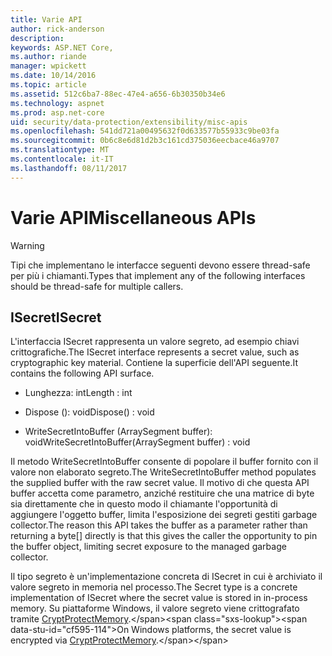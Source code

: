 ```yaml
---
title: Varie API
author: rick-anderson
description: 
keywords: ASP.NET Core,
ms.author: riande
manager: wpickett
ms.date: 10/14/2016
ms.topic: article
ms.assetid: 512c6ba7-88ec-47e4-a656-6b30350b34e6
ms.technology: aspnet
ms.prod: asp.net-core
uid: security/data-protection/extensibility/misc-apis
ms.openlocfilehash: 541dd721a00495632f0d633577b55933c9be03fa
ms.sourcegitcommit: 0b6c8e6d81d2b3c161cd375036eecbace46a9707
ms.translationtype: MT
ms.contentlocale: it-IT
ms.lasthandoff: 08/11/2017
---
```

# <a name="miscellaneous-apis"></a><span data-ttu-id="cf595-103">Varie API</span><span class="sxs-lookup"><span data-stu-id="cf595-103">Miscellaneous APIs</span></span>

<a name=data-protection-extensibility-mics-apis></a>

>[!WARNING]
> <span data-ttu-id="cf595-104">Tipi che implementano le interfacce seguenti devono essere thread-safe per più i chiamanti.</span><span class="sxs-lookup"><span data-stu-id="cf595-104">Types that implement any of the following interfaces should be thread-safe for multiple callers.</span></span>

## <a name="isecret"></a><span data-ttu-id="cf595-105">ISecret</span><span class="sxs-lookup"><span data-stu-id="cf595-105">ISecret</span></span>

<span data-ttu-id="cf595-106">L'interfaccia ISecret rappresenta un valore segreto, ad esempio chiavi crittografiche.</span><span class="sxs-lookup"><span data-stu-id="cf595-106">The ISecret interface represents a secret value, such as cryptographic key material.</span></span> <span data-ttu-id="cf595-107">Contiene la superficie dell'API seguente.</span><span class="sxs-lookup"><span data-stu-id="cf595-107">It contains the following API surface.</span></span>

* <span data-ttu-id="cf595-108">Lunghezza: int</span><span class="sxs-lookup"><span data-stu-id="cf595-108">Length : int</span></span>

* <span data-ttu-id="cf595-109">Dispose (): void</span><span class="sxs-lookup"><span data-stu-id="cf595-109">Dispose() : void</span></span>

* <span data-ttu-id="cf595-110">WriteSecretIntoBuffer (ArraySegment<byte> buffer): void</span><span class="sxs-lookup"><span data-stu-id="cf595-110">WriteSecretIntoBuffer(ArraySegment<byte> buffer) : void</span></span>

<span data-ttu-id="cf595-111">Il metodo WriteSecretIntoBuffer consente di popolare il buffer fornito con il valore non elaborato segreto.</span><span class="sxs-lookup"><span data-stu-id="cf595-111">The WriteSecretIntoBuffer method populates the supplied buffer with the raw secret value.</span></span> <span data-ttu-id="cf595-112">Il motivo di che questa API buffer accetta come parametro, anziché restituire che una matrice di byte sia direttamente che in questo modo il chiamante l'opportunità di aggiungere l'oggetto buffer, limita l'esposizione dei segreti gestiti garbage collector.</span><span class="sxs-lookup"><span data-stu-id="cf595-112">The reason this API takes the buffer as a parameter rather than returning a byte[] directly is that this gives the caller the opportunity to pin the buffer object, limiting secret exposure to the managed garbage collector.</span></span>

<span data-ttu-id="cf595-113">Il tipo segreto è un'implementazione concreta di ISecret in cui è archiviato il valore segreto in memoria nel processo.</span><span class="sxs-lookup"><span data-stu-id="cf595-113">The Secret type is a concrete implementation of ISecret where the secret value is stored in in-process memory.</span></span> <span data-ttu-id="cf595-114">Su piattaforme Windows, il valore segreto viene crittografato tramite [CryptProtectMemory](https://msdn.microsoft.com/library/windows/desktop/aa380262(v=vs.85).aspx).</span><span class="sxs-lookup"><span data-stu-id="cf595-114">On Windows platforms, the secret value is encrypted via [CryptProtectMemory](https://msdn.microsoft.com/library/windows/desktop/aa380262(v=vs.85).aspx).</span></span>
